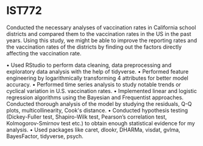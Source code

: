 # IST772
Conducted the necessary analyses of vaccination rates in California school districts and compared them to the vaccination rates in the US in the past years. Using this study, we might be able to improve the reporting rates and the vaccination rates of the districts by finding out the factors directly affecting the vaccination rate.

• Used RStudio to perform data cleaning, data preprocessing and exploratory data analysis with the help
of tidyverse.
• Performed feature engineering by logarithmically transforming 4 attributes for better model accuracy.
• Performed time series analysis to study notable trends or cyclical variation in U.S. vaccination rates.
• Implemented linear and logistic regression algorithms using the Bayesian and Frequentist approaches.
Conducted thorough analysis of the model by studying the residuals, Q-Q plots, multicollinearity,
Cook's distance.
• Conducted hypothesis testing (Dickey-Fuller test, Shapiro-Wilk test, Pearson’s correlation test,
Kolmogorov-Smirnov test etc.) to obtain enough statistical evidence for my analysis.
• Used packages like caret, dlookr, DHARMa, visdat, gvlma, BayesFactor, tidyverse, psych.
